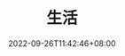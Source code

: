--- 
title: "生活"
description: "记住生活，留住感动"
hidemeta: true
date: 2022-09-26T11:42:46+08:00
lastmod: 2022-09-26T11:42:46+08:00
---